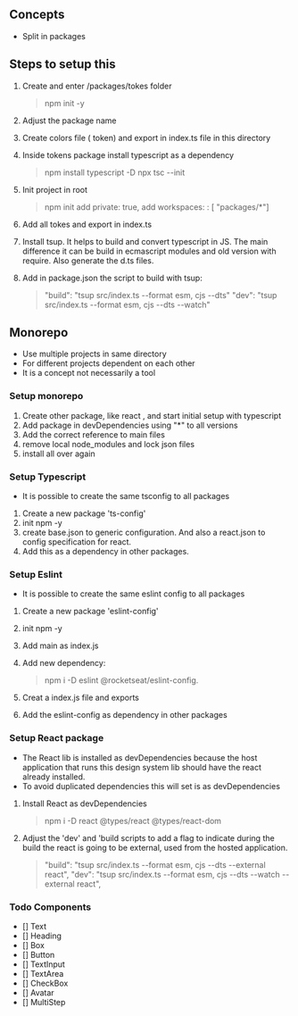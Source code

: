 ## Concepts

- Split in packages

## Steps to setup this

1. Create and enter /packages/tokes folder
   > npm init -y
2. Adjust the package name
3. Create colors file ( token) and export in index.ts file in this directory
4. Inside tokens package install typescript as a dependency
   > npm install typescript -D
   > npx tsc --init
5. Init project in root

   > npm init
   > add private: true,
   > add workspaces: : [ "packages/*"]

6. Add all tokes and export in index.ts

7. Install tsup. It helps to build and convert typescript in JS. The main difference it can be build in ecmascript modules and old version with require. Also generate the d.ts files.
8. Add in package.json the script to build with tsup:

   > "build": "tsup src/index.ts --format esm, cjs --dts"
   > "dev": "tsup src/index.ts --format esm, cjs --dts --watch"

## Monorepo

- Use multiple projects in same directory
- For different projects dependent on each other
- It is a concept not necessarily a tool

### Setup monorepo

1. Create other package, like react , and start initial setup with typescript
2. Add package in devDependencies using "\*" to all versions
3. Add the correct reference to main files
4. remove local node_modules and lock json files
5. install all over again

### Setup Typescript

- It is possible to create the same tsconfig to all packages

1. Create a new package 'ts-config'
2. init npm -y
3. create base.json to generic configuration. And also a react.json to config specification for react.
4. Add this as a dependency in other packages.

### Setup Eslint

- It is possible to create the same eslint config to all packages

1. Create a new package 'eslint-config'
2. init npm -y
3. Add main as index.js
4. Add new dependency:

   > npm i -D eslint @rocketseat/eslint-config.

5. Creat a index.js file and exports
6. Add the eslint-config as dependency in other packages

### Setup React package

- The React lib is installed as devDependencies because the host application that runs this design system lib should have the react already installed.
- To avoid duplicated dependencies this will set is as devDependencies

1. Install React as devDependencies

   > npm i -D react @types/react @types/react-dom

2. Adjust the 'dev' and 'build scripts to add a flag to indicate during the build the react is going to be external, used from the hosted application.
   > "build": "tsup src/index.ts --format esm, cjs --dts --external react",
   > "dev": "tsup src/index.ts --format esm, cjs --dts --watch --external react",

### Todo Components

- [] Text
- [] Heading
- [] Box
- [] Button
- [] TextInput
- [] TextArea
- [] CheckBox
- [] Avatar
- [] MultiStep
